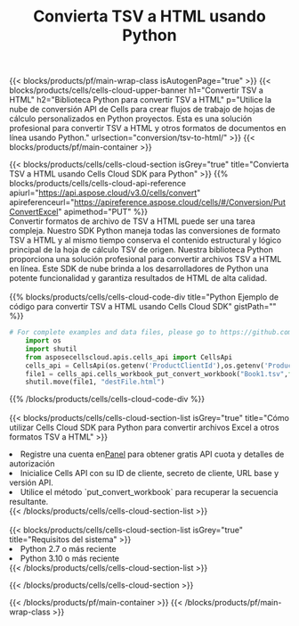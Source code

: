 ﻿---
title:  Convierta TSV a HTML usando Python
description:  Utilizar el SDK de nube Aspose.Cells para Python para convertir un archivo de formato TSV a un archivo de formato HTML.
---
{{< blocks/products/pf/main-wrap-class isAutogenPage="true" >}}
{{< blocks/products/cells/cells-cloud-upper-banner h1="Convertir TSV a HTML" h2="Biblioteca Python para convertir TSV a HTML" p="Utilice la nube de conversión API de Cells para crear flujos de trabajo de hojas de cálculo personalizados en Python proyectos. Esta es una solución profesional para convertir TSV a HTML y otros formatos de documentos en línea usando Python." urlsection="conversion/tsv-to-html/" >}}
{{< blocks/products/pf/main-container >}}

{{< blocks/products/cells/cells-cloud-section isGrey="true" title="Convierta TSV a HTML usando Cells Cloud SDK para Python" >}}
{{% blocks/products/cells/cells-cloud-api-reference apiurl="https://api.aspose.cloud/v3.0/cells/convert" apireferenceurl="https://apireference.aspose.cloud/cells/#/Conversion/PutConvertExcel" apimethod="PUT" %}}
<br/>
Convertir formatos de archivo de TSV a HTML puede ser una tarea compleja. Nuestro SDK Python maneja todas las conversiones de formato TSV a HTML y al mismo tiempo conserva el contenido estructural y lógico principal de la hoja de cálculo TSV de origen. Nuestra biblioteca Python proporciona una solución profesional para convertir archivos TSV a HTML en línea. Este SDK de nube brinda a los desarrolladores de Python una potente funcionalidad y garantiza resultados de HTML de alta calidad.
<br/>
<br/>
{{% blocks/products/cells/cells-cloud-code-div title="Python Ejemplo de código para convertir TSV a HTML usando Cells Cloud SDK" gistPath="" %}}
 
```python
# For complete examples and data files, please go to https://github.com/aspose-cells-cloud/aspose-cells-cloud-python/
    import os
    import shutil
    from asposecellscloud.apis.cells_api import CellsApi
    cells_api = CellsApi(os.getenv('ProductClientId'),os.getenv('ProductClientSecret'))
    file1 = cells_api.cells_workbook_put_convert_workbook("Book1.tsv",format="html")
    shutil.move(file1, "destFile.html")     
```
 
{{% /blocks/products/cells/cells-cloud-code-div %}}
<br/>
<br/>
{{< blocks/products/cells/cells-cloud-section-list isGrey="true" title="Cómo utilizar Cells Cloud SDK para Python para convertir archivos Excel a otros formatos TSV a HTML" >}}
<li> Registre una cuenta en<a href="https://dashboard.aspose.cloud/">Panel</a> para obtener gratis API cuota y detalles de autorización</li>
<li>Inicialice Cells API con su ID de cliente, secreto de cliente, URL base y versión API.</li>
<li>Utilice el método `put_convert_workbook` para recuperar la secuencia resultante.</li>
{{< /blocks/products/cells/cells-cloud-section-list >}}
<br/>
<br/>
{{< blocks/products/cells/cells-cloud-section-list isGrey="true" title="Requisitos del sistema" >}}
<li>Python 2.7 o más reciente</li>
<li>Python 3.10 o más reciente</li>
{{< /blocks/products/cells/cells-cloud-section-list >}}

{{< /blocks/products/cells/cells-cloud-section >}}

{{< /blocks/products/pf/main-container >}}
{{< /blocks/products/pf/main-wrap-class >}}
